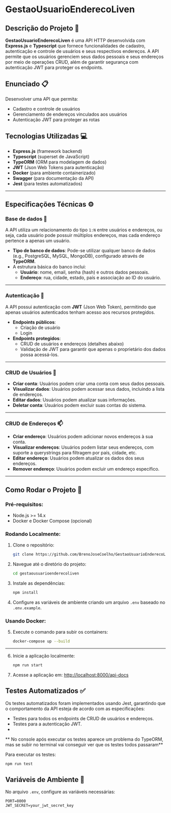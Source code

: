 # GestaoUsuarioEnderecoLiven

## Descrição do Projeto 📝

**GestaoUsuarioEnderecoLiven** é uma API HTTP desenvolvida com **Express.js** e **Typescript** que fornece funcionalidades de cadastro, autenticação e controle de usuários e seus respectivos endereços. A API permite que os usuários gerenciem seus dados pessoais e seus endereços por meio de operações CRUD, além de garantir segurança com autenticação JWT para proteger os endpoints.

## Enunciado 📋

Desenvolver uma API que permita:

- Cadastro e controle de usuários
- Gerenciamento de endereços vinculados aos usuários
- Autenticação JWT para proteger as rotas

## Tecnologias Utilizadas 💻

- **Express.js** (framework backend)
- **Typescript** (superset de JavaScript)
- **TypeORM** (ORM para modelagem de dados)
- **JWT** (Json Web Tokens para autenticação)
- **Docker** (para ambiente containerizado)
- **Swagger** (para documentação da API)
- **Jest** (para testes automatizados)

---

## Especificações Técnicas ⚙️

### **Base de dados** 💾

A API utiliza um relacionamento do tipo `1:N` entre usuários e endereços, ou seja, cada usuário pode possuir múltiplos endereços, mas cada endereço pertence a apenas um usuário.

- **Tipo de banco de dados**: Pode-se utilizar qualquer banco de dados (e.g., PostgreSQL, MySQL, MongoDB), configurado através de **TypeORM**.
- A estrutura básica do banco inclui:
  - **Usuário**: nome, email, senha (hash) e outros dados pessoais.
  - **Endereço**: rua, cidade, estado, país e associação ao ID do usuário.

---

### Autenticação 🔐

A API possui autenticação com **JWT** (Json Web Token), permitindo que apenas usuários autenticados tenham acesso aos recursos protegidos.

- **Endpoints públicos**:
  - Criação de usuário
  - Login
- **Endpoints protegidos**:
  - CRUD de usuários e endereços (detalhes abaixo)
  - Validação de JWT para garantir que apenas o proprietário dos dados possa acessá-los.

---

### CRUD de Usuários 👥

- **Criar conta**: Usuários podem criar uma conta com seus dados pessoais.
- **Visualizar dados**: Usuários podem acessar seus dados, incluindo a lista de endereços.
- **Editar dados**: Usuários podem atualizar suas informações.
- **Deletar conta**: Usuários podem excluir suas contas do sistema.

---

### CRUD de Endereços 📫

- **Criar endereço**: Usuários podem adicionar novos endereços à sua conta.
- **Visualizar endereços**: Usuários podem listar seus endereços, com suporte a querystrings para filtragem por país, cidade, etc.
- **Editar endereço**: Usuários podem atualizar os dados dos seus endereços.
- **Remover endereço**: Usuários podem excluir um endereço específico.

---

## Como Rodar o Projeto 🚀

### Pré-requisitos:

- Node.js >= 14.x
- Docker e Docker Compose (opcional)

### Rodando Localmente:

1. Clone o repositório:

    ```bash
    git clone https://github.com/BrenoJoseCoelho/GestaoUsuarioEnderecoLiven.git
    ```
2. Navegue até o diretório do projeto:

    ```bash
    cd gestaousuarioenderecoliven
    ```

3. Instale as dependências:

    ```bash
    npm install
    ```

4. Configure as variáveis de ambiente criando um arquivo `.env` baseado no `.env.example`.

### Usando Docker:

5. Execute o comando para subir os containers:

    ```bash
    docker-compose up --build
    ```
---

6. Inicie a aplicação localmente:

    ```bash
    npm run start
    ```

7. Acesse a aplicação em: [http://localhost:8000/api-docs](http://localhost:8000/api-docs)

## Testes Automatizados ✅

Os testes automatizados foram implementados usando Jest, garantindo que o comportamento da API esteja de acordo com as especificações:

- Testes para todos os endpoints de CRUD de usuários e endereços.
- Testes para a autenticação JWT.
- 
** No console após executar os testes aparece um problema do TypeORM, mas se subir no terminal vai conseguir ver que os testes todos passaram**
  
Para executar os testes:

```bash
npm run test
```

## Variáveis de Ambiente 🔧

No arquivo `.env`, configure as variáveis necessárias:

```env
PORT=8000
JWT_SECRET=your_jwt_secret_key

